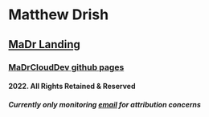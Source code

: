 # Matthew Drish
## [MaDr Landing](https://madr.io/)
### [MaDrCloudDev github pages](https://madrclouddev.github.io/)
#### 2022. All Rights Retained & Reserved
##### Currently only monitoring [email](mailto:azbusiness@madr.io) for attribution concerns
